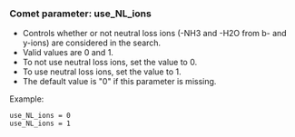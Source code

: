 ### Comet parameter: use_NL_ions

- Controls whether or not neutral loss ions (-NH3 and -H2O from b- and y-ions) are considered in the search.
- Valid values are 0 and 1.
- To not use neutral loss ions, set the value to 0.
- To use neutral loss ions, set the value to 1.
- The default value is "0" if this parameter is missing.

Example:
```
use_NL_ions = 0
use_NL_ions = 1
```
